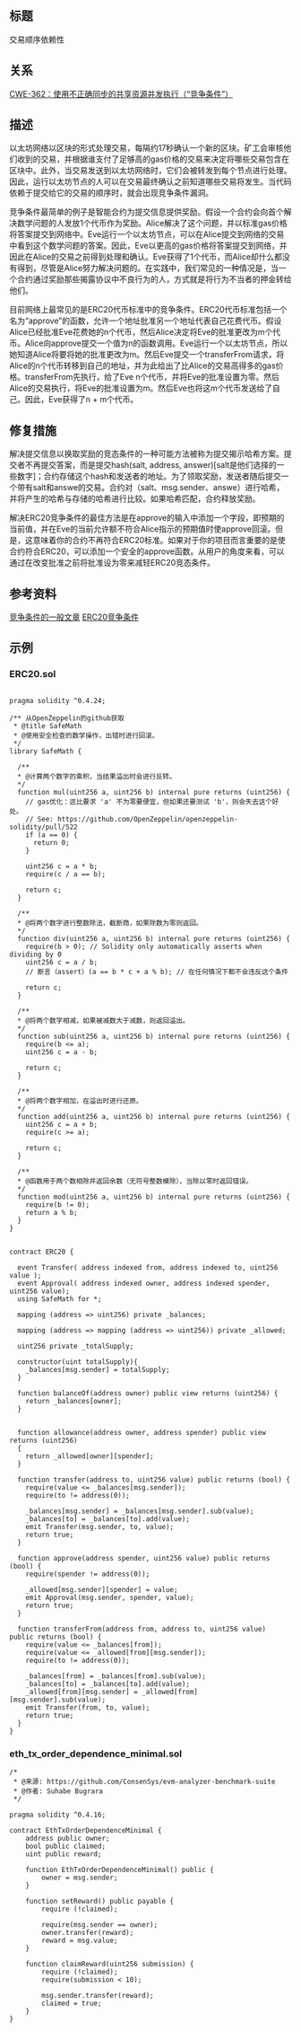 ## 标题
交易顺序依赖性

## 关系
[CWE-362：使用不正确同步的共享资源并发执行（“竞争条件”）](https://cwe.mitre.org/data/definitions/362.html)

## 描述
以太坊网络以区块的形式处理交易，每隔约17秒确认一个新的区块。矿工会审核他们收到的交易，并根据谁支付了足够高的gas价格的交易来决定将哪些交易包含在区块中。此外，当交易发送到以太坊网络时，它们会被转发到每个节点进行处理。因此，运行以太坊节点的人可以在交易最终确认之前知道哪些交易将发生。当代码依赖于提交给它的交易的顺序时，就会出现竞争条件漏洞。

竞争条件最简单的例子是智能合约为提交信息提供奖励。假设一个合约会向首个解决数学问题的人发放1个代币作为奖励。Alice解决了这个问题，并以标准gas价格将答案提交到网络中。Eve运行一个以太坊节点，可以在Alice提交到网络的交易中看到这个数学问题的答案。因此，Eve以更高的gas价格将答案提交到网络，并因此在Alice的交易之前得到处理和确认。Eve获得了1个代币，而Alice却什么都没有得到，尽管是Alice努力解决问题的。在实践中，我们常见的一种情况是，当一个合约通过奖励那些揭露协议中不良行为的人，方式就是将行为不当者的押金转给他们。

目前网络上最常见的是ERC20代币标准中的竞争条件。ERC20代币标准包括一个名为“approve”的函数，允许一个地址批准另一个地址代表自己花费代币。假设Alice已经批准Eve花费她的n个代币，然后Alice决定将Eve的批准更改为m个代币。Alice向approve提交一个值为n的函数调用。Eve运行一个以太坊节点，所以她知道Alice将要将她的批准更改为m。然后Eve提交一个transferFrom请求，将Alice的n个代币转移到自己的地址，并为此给出了比Alice的交易高得多的gas价格。transferFrom先执行，给了Eve n个代币，并将Eve的批准设置为零。然后Alice的交易执行，将Eve的批准设置为m。然后Eve也将这m个代币发送给了自己。因此，Eve获得了n + m个代币。

## 修复措施
解决提交信息以换取奖励的竞态条件的一种可能方法被称为提交揭示哈希方案。提交者不再提交答案，而是提交hash(salt, address, answer)[salt是他们选择的一些数字]；合约存储这个hash和发送者的地址。为了领取奖励，发送者随后提交一个带有salt和answe的交易。合约对（salt、msg.sender、answe）进行哈希，并将产生的哈希与存储的哈希进行比较。如果哈希匹配，合约释放奖励。

解决ERC20竞争条件的最佳方法是在approve的输入中添加一个字段，即预期的当前值，并在Eve的当前允许额不符合Alice指示的预期值时使approve回滚。但是，这意味着你的合约不再符合ERC20标准。如果对于你的项目而言重要的是使合约符合ERC20，可以添加一个安全的approve函数。从用户的角度来看，可以通过在改变批准之前将批准设为零来减轻ERC20竞态条件。

## 参考资料
[竞争条件的一般文章](https://medium.com/coinmonks/solidity-transaction-ordering-attacks-1193a014884e) [ERC20竞争条件](https://docs.google.com/document/d/1YLPtQxZu1UAvO9cZ1O2RPXBbT0mooh4DYKjA_jp-RLM/edit#)

## 示例

### ERC20.sol
```solidity

pragma solidity ^0.4.24;

/** 从OpenZeppelin的github获取
 * @title SafeMath
 * @使用安全检查的数学操作，出错时进行回滚。
 */
library SafeMath {

  /**
  * @计算两个数字的乘积，当结果溢出时会进行反转。
  */
  function mul(uint256 a, uint256 b) internal pure returns (uint256) {
    // gas优化：这比要求 'a' 不为零要便宜，但如果还要测试 'b'，则会失去这个好处。
    // See: https://github.com/OpenZeppelin/openzeppelin-solidity/pull/522
    if (a == 0) {
      return 0;
    }

    uint256 c = a * b;
    require(c / a == b);

    return c;
  }

  /**
  * @将两个数字进行整数除法，截断商，如果除数为零则返回。
  */
  function div(uint256 a, uint256 b) internal pure returns (uint256) {
    require(b > 0); // Solidity only automatically asserts when dividing by 0
    uint256 c = a / b;
    // 断言（assert）(a == b * c + a % b); // 在任何情况下都不会违反这个条件

    return c;
  }

  /**
  * @将两个数字相减，如果被减数大于减数，则返回溢出。
  */
  function sub(uint256 a, uint256 b) internal pure returns (uint256) {
    require(b <= a);
    uint256 c = a - b;

    return c;
  }

  /**
  * @将两个数字相加，在溢出时进行还原。
  */
  function add(uint256 a, uint256 b) internal pure returns (uint256) {
    uint256 c = a + b;
    require(c >= a);

    return c;
  }

  /**
  * @函数用于两个数相除并返回余数（无符号整数模除），当除以零时返回错误。
  */
  function mod(uint256 a, uint256 b) internal pure returns (uint256) {
    require(b != 0);
    return a % b;
  }
}


contract ERC20 {

  event Transfer( address indexed from, address indexed to, uint256 value );
  event Approval( address indexed owner, address indexed spender, uint256 value);
  using SafeMath for *;

  mapping (address => uint256) private _balances;

  mapping (address => mapping (address => uint256)) private _allowed;

  uint256 private _totalSupply;

  constructor(uint totalSupply){
    _balances[msg.sender] = totalSupply;
  }

  function balanceOf(address owner) public view returns (uint256) {
    return _balances[owner];
  }


  function allowance(address owner, address spender) public view returns (uint256)
  {
    return _allowed[owner][spender];
  }

  function transfer(address to, uint256 value) public returns (bool) {
    require(value <= _balances[msg.sender]);
    require(to != address(0));

    _balances[msg.sender] = _balances[msg.sender].sub(value);
    _balances[to] = _balances[to].add(value);
    emit Transfer(msg.sender, to, value);
    return true;
  }

  function approve(address spender, uint256 value) public returns (bool) {
    require(spender != address(0));

    _allowed[msg.sender][spender] = value;
    emit Approval(msg.sender, spender, value);
    return true;
  }

  function transferFrom(address from, address to, uint256 value) public returns (bool) {
    require(value <= _balances[from]);
    require(value <= _allowed[from][msg.sender]);
    require(to != address(0));

    _balances[from] = _balances[from].sub(value);
    _balances[to] = _balances[to].add(value);
    _allowed[from][msg.sender] = _allowed[from][msg.sender].sub(value);
    emit Transfer(from, to, value);
    return true;
  }
}
```

### eth_tx_order_dependence_minimal.sol
```solidity
/*
 * @来源: https://github.com/ConsenSys/evm-analyzer-benchmark-suite
 * @作者: Suhabe Bugrara
 */

pragma solidity ^0.4.16;

contract EthTxOrderDependenceMinimal {
    address public owner;
    bool public claimed;
    uint public reward;

    function EthTxOrderDependenceMinimal() public {
        owner = msg.sender;
    }

    function setReward() public payable {
        require (!claimed);

        require(msg.sender == owner);
        owner.transfer(reward);
        reward = msg.value;
    }

    function claimReward(uint256 submission) {
        require (!claimed);
        require(submission < 10);

        msg.sender.transfer(reward);
        claimed = true;
    }
}
```
